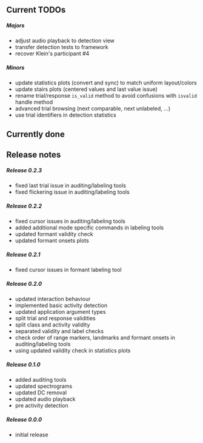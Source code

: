 Current TODOs
-------------

##### Majors

- adjust audio playback to detection view
- transfer detection tests to framework
- recover Klein's participant #4

##### Minors

- update statistics plots (convert and sync) to match uniform layout/colors
- update stairs plots (centered values and last value issue)
- rename trial/response `is_valid` method to avoid confusions with `isvalid` handle method
- advanced trial browsing (next comparable, next unlabeled, ...)
- use trial identifiers in detection statistics

Currently done
--------------

Release notes
-------------

##### Release 0.2.3

- fixed last trial issue in auditing/labeling tools
- fixed flickering issue in auditing/labeling tools

##### Release 0.2.2

- fixed cursor issues in auditing/labeling tools
- added additional mode specific commands in labeling tools
- updated formant validity check
- updated formant onsets plots

##### Release 0.2.1

- fixed cursor issues in formant labeling tool

##### Release 0.2.0

- updated interaction behaviour
- implemented basic activity detection
- updated application argument types
- split trial and response validities
- split class and activity validity
- separated validity and label checks
- check order of range markers, landmarks and formant onsets in auditing/labeling tools
- using updated validity check in statistics plots

##### Release 0.1.0

- added auditing tools
- updated spectrograms
- updated DC removal
- updated audio playback
- pre activity detection

##### Release 0.0.0

- initial release

